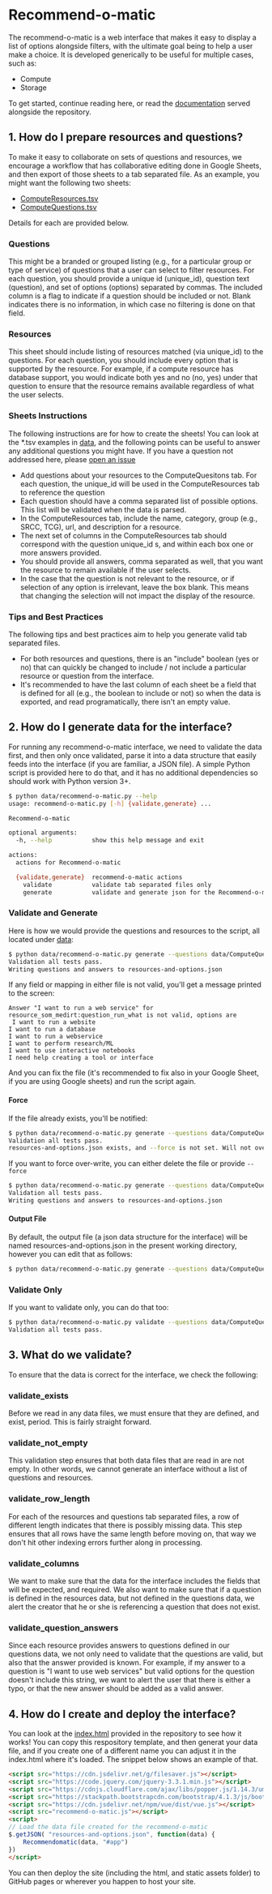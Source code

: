 # Recommend-o-matic

The recommend-o-matic is a web interface that makes it easy to display
a list of options alongside filters, with the ultimate goal being to help
a user make a choice. It is developed generically to be useful for multiple
cases, such as:

 - Compute
 - Storage

To get started, continue reading here, or read the [documentation](https://stanford-rc.github.io/recommend-o-matic/) served alongside the repository.

## 1. How do I prepare resources and questions?

To make it easy to collaborate on sets of questions and resources, we encourage
a workflow that has collaborative editing done in Google Sheets, and then
export of those sheets to a tab separated file. As an example, you might want the
following two sheets:

 - [ComputeResources.tsv](https://github.com/stanford-rc/recommend-o-matic/blob/master/data/ComputeResources.tsv)
 - [ComputeQuestions.tsv](https://github.com/stanford-rc/recommend-o-matic/blob/master/data/ComputeQuestions.tsv)

Details for each are provided below.

### Questions

This might be a branded or grouped listing (e.g., for a particular group or type of service)
of questions that a user can select to filter resources. For each question, 
you should provide a unique id (unique_id), question text (question), and set of options (options) 
separated by commas. The included column is a flag to indicate if a question should be included or not. Blank indicates there is no information, in which case no filtering is done on that field.

### Resources
This sheet should include listing of resources matched (via unique_id) to the questions. For each question, you should include every option that is supported by the resource. For example, if a compute resource has database support, you would indicate both yes and no (no, yes) under that question to ensure that the resource remains available regardless of what the user selects.

### Sheets Instructions

The following instructions are for how to create the sheets! You can look at the *.tsv examples in
[data](https://github.com/stanford-rc/recommend-o-matic/blob/master/data), and the following points can be useful to answer any additional questions you might have.
If you have a question not addressed here, please [open an issue](https://github.com/stanford-rc/recommend-o-matic/issues)

 * Add questions about your resources to the ComputeQuesitons tab. For each question, the unique_id will be used in the ComputeResources tab to reference the question
 * Each question should have a comma separated list of possible options. This list will be validated when the data is parsed.
 * In the ComputeResources tab, include the name, category, group (e.g., SRCC, TCG), url, and description for a resource.
 * The next set of columns in the ComputeResources tab should correspond with the question unique_id s, and within each box one or more answers provided.
 * You should provide all answers, comma separated as well, that you want the resource to remain available if the user selects.
 * In the case that the question is not relevant to the resource, or if selection of any option is irrelevant, leave the box blank. This means that changing the selection will not impact the display of the resource.

### Tips and Best Practices
The following tips and best practices aim to help you generate valid tab separated files.

 * For both resources and questions, there is an "include" boolean (yes or no) that can quickly be changed to include / not include a particular resource or question from the interface.
 * It's recommended to have the last column of each sheet be a field that is defined for all (e.g., the boolean to include or not) so when the data is exported, and read programatically,
there isn't an empty value.

## 2. How do I generate data for the interface?

For running any recommend-o-matic interface, we need to validate the data first, 
and then only once validated, parse it into a data structure that easily feeds into 
the interface (if you are familiar, a JSON file). A simple Python script is provided here to do that, and it has no additional dependencies so should work with Python version 3+.

```bash
$ python data/recommend-o-matic.py --help
usage: recommend-o-matic.py [-h] {validate,generate} ...

Recommend-o-matic

optional arguments:
  -h, --help           show this help message and exit

actions:
  actions for Recommend-o-matic

  {validate,generate}  recommend-o-matic actions
    validate           validate tab separated files only
    generate           validate and generate json for the Recommend-o-matic.
```

### Validate and Generate

Here is how we would provide the questions and resources to the script, all located under
[data](https://github.com/stanford-rc/recommend-o-matic/blob/master/data/ComputeQuestions.tsv):

```bash
$ python data/recommend-o-matic.py generate --questions data/ComputeQuestions.tsv --resources data/ComputeResources.tsv 
Validation all tests pass.
Writing questions and answers to resources-and-options.json
```

If any field or mapping in either file is not valid, you'll get a message printed to the screen:

```
Answer "I want to run a web service" for resource_som_medirt:question_run_what is not valid, options are
 I want to run a website
I want to run a database
I want to run a webservice
I want to perform research/ML
I want to use interactive notebooks
I need help creating a tool or interface
```
And you can fix the file (it's recommended to fix also in your Google Sheet, if you
are using Google sheets) and run the script again.

#### Force

If the file already exists, you'll be notified:

```bash
$ python data/recommend-o-matic.py generate --questions data/ComputeQuestions.tsv --resources data/ComputeResources.tsv 
Validation all tests pass.
resources-and-options.json exists, and --force is not set. Will not overwrite.
```

If you want to force over-write, you can either delete the file or provide `--force`

```bash
$ python data/recommend-o-matic.py generate --questions data/ComputeQuestions.tsv --resources data/ComputeResources.tsv  --force
Validation all tests pass.
Writing questions and answers to resources-and-options.json
```

#### Output File
By default, the output file (a json data structure for the interface) will be named resources-and-options.json in the present working directory, however you can edit that as follows:

```bash
$ python data/recommend-o-matic.py generate --questions data/ComputeQuestions.tsv --resources data/ComputeResources.tsv --outfile data/another-name.json
```

### Validate Only

If you want to validate only, you can do that too:

```bash
$ python data/recommend-o-matic.py validate --questions data/ComputeQuestions.tsv --resources data/ComputeResources.tsv  
Validation all tests pass.
```

## 3. What do we validate?

To ensure that the data is correct for the interface, we check the following:

### validate_exists

Before we read in any data files, we must ensure that they are defined, and exist,
period. This is fairly straight forward.

### validate_not_empty

This validation step ensures that both data files that are read in are not empty.
In other words, we cannot generate an interface without a list of questions and resources.


### validate_row_length

For each of the resources and questions tab separated files, a row of different
length indicates that there is possibly missing data. This step ensures that all rows
have the same length before moving on, that way we don't hit other indexing errors
further along in processing.

### validate_columns

We want to make sure that the data for the interface includes the fields
that will be expected, and required. We also want to make sure that if a question
is defined in the resources data, but not defined in the questions data, we
alert the creator that he or she is referencing a question that does not exist.

### validate_question_answers

Since each resource provides answers to questions defined in our questions data,
we not only need to validate that the questions are valid, but also that the answer
provided is known. For example, if my answer to a question is "I want to use web services"
but valid options for the question doesn't include this string, we want to alert the user that
there is either a typo, or that the new answer should be added as a valid answer.

## 4. How do I create and deploy the interface?

You can look at the [index.html](https://github.com/stanford-rc/recommend-o-matic/blob/master/docs/demo/horizontal-layout/index.html) provided in the repository to see how it works!
You can copy this respository template, and then generat your data file, and
if you create one of a different name you can adjust it in the index.html
where it's loaded. The snippet below shows an example of that.

```html
<script src="https://cdn.jsdelivr.net/g/filesaver.js"></script>
<script src="https://code.jquery.com/jquery-3.3.1.min.js"></script>
<script src="https://cdnjs.cloudflare.com/ajax/libs/popper.js/1.14.3/umd/popper.min.js"></script>
<script src="https://stackpath.bootstrapcdn.com/bootstrap/4.1.3/js/bootstrap.min.js"></script>
<script src="https://cdn.jsdelivr.net/npm/vue/dist/vue.js"></script>
<script src="recommend-o-matic.js"></script>
<script>
// Load the data file created for the recommend-o-matic
$.getJSON( "resources-and-options.json", function(data) {
    Recommendomatic(data, "#app")
})
</script>
```

You can then deploy the site (including the html, and static assets folder)
to GitHub pages or wherever you happen to host your site.
